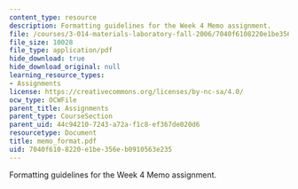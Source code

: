 ```yaml
---
content_type: resource
description: Formatting guidelines for the Week 4 Memo assignment.
file: /courses/3-014-materials-laboratory-fall-2006/7040f6108220e1be356eb0910563e235_memo_format.pdf
file_size: 10028
file_type: application/pdf
hide_download: true
hide_download_original: null
learning_resource_types:
- Assignments
license: https://creativecommons.org/licenses/by-nc-sa/4.0/
ocw_type: OCWFile
parent_title: Assignments
parent_type: CourseSection
parent_uid: 44c94210-7243-a72a-f1c8-ef367de020d6
resourcetype: Document
title: memo_format.pdf
uid: 7040f610-8220-e1be-356e-b0910563e235
---
```

Formatting guidelines for the Week 4 Memo assignment.